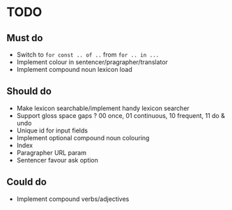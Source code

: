 # TODO

## Must do
- Switch to `for const .. of ..` from `for .. in ...`
- Implement colour in sentencer/pragrapher/translator
- Implement compound noun lexicon load

## Should do
- Make lexicon searchable/implement handy lexicon searcher
- Support gloss space gaps
? 00 once, 01 continuous, 10 frequent, 11 do & undo
- Unique id for input fields
- Implement optional compound noun colouring
- Index
- Paragrapher URL param
- Sentencer favour ask option

## Could do
- Implement compound verbs/adjectives
